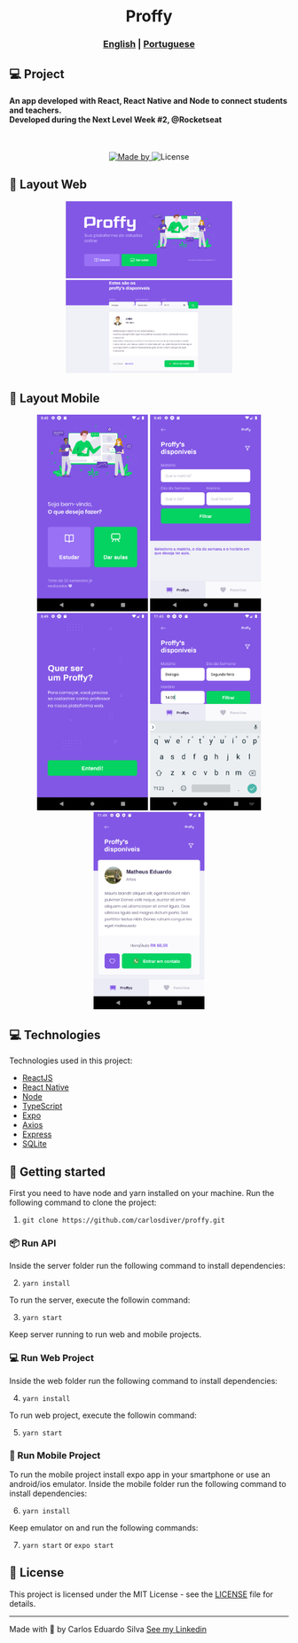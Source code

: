 <h1 align="center">
  Proffy
</h1>
</h1>
<h3 align="center">
  <a href="./README.md">English</a> |
  <a href="./README_PT.md">Portuguese</a>
</h3>

## 💻 Project

<h4>
  An app developed with React, React Native and Node to connect students and teachers. </br>
  Developed during the Next Level Week #2, @Rocketseat</br>
</h4>
<br />
<p align="center">
  <a href="https://www.linkedin.com/in/carlos-silva-devs/" target="_blank" rel="noopener noreferrer">
    <img alt="Made by" src="https://img.shields.io/badge/made%20by-Carlos%20Eduardo-63C2D1">
  </a>  
  <img alt="License" src="https://img.shields.io/badge/license-MIT-brightgreen">
</p>

## 🎨 Layout Web

<p align="center">
    <img alt="Proffy" title="#Proffy" src=".screenshots/web_capa.png" width="300px" />
    <img alt="Proffy" title="#Proffy" src=".screenshots/web_1.png" width="300px" />
</p>

## 🎨 Layout Mobile

<p align="center">
    <img alt="Proffy" title="#Proffy" src=".screenshots/app_capa.png" width="200px" />
    <img alt="Proffy" title="#Proffy" src=".screenshots/app_1.png" width="200px" />
    <img alt="Proffy" title="#Proffy" src=".screenshots/app_2.png" width="200px" />
    <img alt="Proffy" title="#Proffy" src=".screenshots/app_3.png" width="200px" />
    <img alt="Proffy" title="#Proffy" src=".screenshots/app_4.png" width="200px" />
</p>

## 💻 Technologies

Technologies used in this project:

- [ReactJS](https://reactjs.org/)
- [React Native](https://reactnative.dev/)
- [Node](https://nodejs.org/en/)
- [TypeScript](https://www.typescriptlang.org/)
- [Expo](https://expo.io/)
- [Axios](https://github.com/axios/axios)
- [Express](https://expressjs.com/)
- [SQLite](https://www.sqlite.org/index.html)

## 🚀 Getting started

First you need to have node and yarn installed on your machine.
Run the following command to clone the project:

1. `git clone https://github.com/carlosdiver/proffy.git`

### 📦 Run API

Inside the server folder run the following command to install dependencies:

2. `yarn install`

To run the server, execute the followin command:

3. `yarn start` 

Keep server running to run web and mobile projects.

### 💻 Run Web Project

Inside the web folder run the following command to install dependencies:

4. `yarn install`

To run web project, execute the followin command:

5. `yarn start` 

### 📱 Run Mobile Project

To run the mobile project install expo app in your smartphone or use an android/ios emulator.
Inside the mobile folder run the following command to install dependencies:

6. `yarn install`

Keep emulator on and run the following commands:

7. `yarn start` or `expo start`


## 📝 License

This project is licensed under the MIT License - see the [LICENSE](LICENSE) file for details.

---

Made with 💙 by Carlos Eduardo Silva <a target="_blank" href="https://www.linkedin.com/in/carlos-silva-devs/">See my Linkedin</a>

